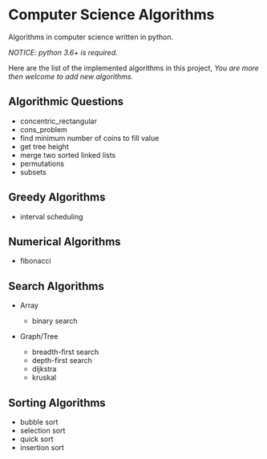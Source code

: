 # Computer Science Algorithms

Algorithms in computer science written in python.

*NOTICE: python 3.6+ is required.*

Here are the list of the implemented algorithms in this project,
*You are more then welcome to add new algorithms.*


Algorithmic Questions
-

- concentric_rectangular
- cons_problem
- find minimum number of coins to fill value
- get tree height
- merge two sorted linked lists
- permutations
- subsets

Greedy Algorithms
-

- interval scheduling

Numerical Algorithms
-

- fibonacci

Search Algorithms
-

- Array
    - binary search

- Graph/Tree
    - breadth-first search
    - depth-first search
    - dijkstra
    - kruskal 

Sorting Algorithms
-

- bubble sort
- selection sort
- quick sort
- insertion sort

